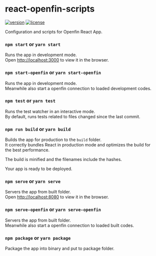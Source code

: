 # react-openfin-scripts
[![version][version-badge]][CHANGELOG] [![license][license-badge]][LICENSE]

Configuration and scripts for Openfin React App.

### `npm start` or `yarn start`

Runs the app in development mode.<br>
Open [http://localhost:3000](http://localhost:3000) to view it in the browser.

### `npm start-openfin` or `yarn start-openfin`

Runs the app in development mode.<br>
Meanwhile also start a openfin connection to loaded development codes.

### `npm test` or `yarn test`

Runs the test watcher in an interactive mode.<br>
By default, runs tests related to files changed since the last commit.

### `npm run build` or `yarn build`

Builds the app for production to the `build` folder.<br>
It correctly bundles React in production mode and optimizes the build for the best performance.

The build is minified and the filenames include the hashes.<br>

Your app is ready to be deployed.

### `npm serve` or `yarn serve`

Servers the app from built folder.<br>
Open [http://localhost:8080](http://localhost:8080) to view it in the browser.

### `npm serve-openfin` or `yarn serve-openfin`

Servers the app from built folder.<br>
Meanwhile also start a openfin connection to loaded built codes.

### `npm package` or `yarn package`

Package the app into binary and put to package folder.<br>


[LICENSE]: ./LICENSE.md
[CHANGELOG]: ./CHANGELOG.md

[version-badge]: https://img.shields.io/badge/version-0.40.20-blue.svg
[license-badge]: https://img.shields.io/badge/license-MIT-blue.svg
